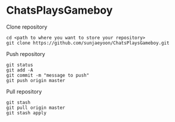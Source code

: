 # ChatsPlaysGameboy

Clone repository 
```
cd <path to where you want to store your repository>
git clone https://github.com/sunjaeyoon/ChatsPlaysGameboy.git 
```

Push repository
```
git status
git add -A 
git commit -m "message to push"
git push origin master
```

Pull repository
```
git stash 
git pull origin master
git stash apply
```
